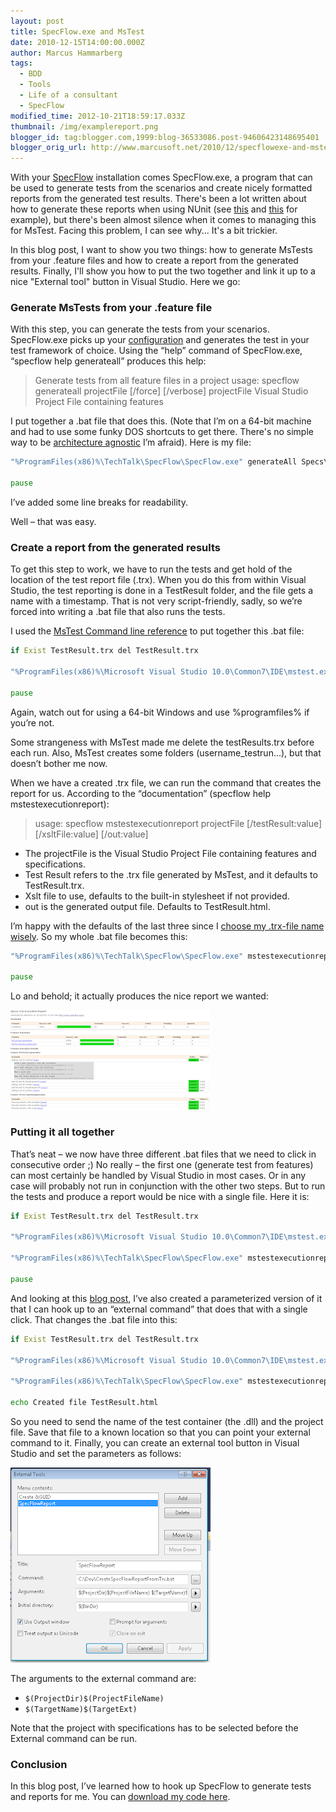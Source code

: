 ```yaml
---
layout: post
title: SpecFlow.exe and MsTest
date: 2010-12-15T14:00:00.000Z
author: Marcus Hammarberg
tags:
  - BDD
  - Tools
  - Life of a consultant
  - SpecFlow
modified_time: 2012-10-21T18:59:17.033Z
thumbnail: /img/examplereport.png
blogger_id: tag:blogger.com,1999:blog-36533086.post-94606423148695401
blogger_orig_url: http://www.marcusoft.net/2010/12/specflowexe-and-mstest.html
---
```


With your [SpecFlow](http://www.specflow.org/) installation comes SpecFlow.exe, a program that can be used to generate tests from the scenarios and create nicely formatted reports from the generated test results. There's been a lot written about how to generate these reports when using NUnit (see [this](http://www.codeproject.com/KB/architecture/BddWithSpecFlow.aspx) and [this](http://si-w.co.uk/blog/2010/07/20/running-specflow-reports-from-within-visual-studio/) for example), but there's been almost silence when it comes to managing this for MsTest. Facing this problem, I can see why... It's a bit trickier.

In this blog post, I want to show you two things: how to generate MsTests from your .feature files and how to create a report from the generated results. Finally, I'll show you how to put the two together and link it up to a nice "External tool" button in Visual Studio. Here we go:

### Generate MsTests from your .feature file

With this step, you can generate the tests from your scenarios. SpecFlow.exe picks up your [configuration](http://www.marcusoft.net/2010/12/appconfig-for-mstest-and-specflow.html) and generates the test in your test framework of choice. Using the “help” command of SpecFlow.exe, “specflow help generateall” produces this help:

> Generate tests from all feature files in a project usage: specflow generateall projectFile \[/force\] \[/verbose\] projectFile  Visual Studio Project File containing features

I put together a .bat file that does this. (Note that I’m on a 64-bit machine and had to use some funky DOS shortcuts to get there. There's no simple way to be [architecture agnostic](http://marsbox.com/blog/howtos/batch-file-programfiles-x86-parenthesis-anomaly/) I’m afraid). Here is my file:

```bat
"%ProgramFiles(x86)%\TechTalk\SpecFlow\SpecFlow.exe" generateAll Specs\Specs.csproj /force /verbose

pause
```

I’ve added some line breaks for readability.

Well – that was easy.

### Create a report from the generated results

To get this step to work, we have to run the tests and get hold of the location of the test report file (.trx). When you do this from within Visual Studio, the test reporting is done in a TestResult folder, and the file gets a name with a timestamp. That is not very script-friendly, sadly, so we’re forced into writing a .bat file that also runs the tests.

I used the [MsTest Command line reference](http://msdn.microsoft.com/en-us/library/ms182489(v=VS.100).aspx) to put together this .bat file:

```bat
if Exist TestResult.trx del TestResult.trx

"%ProgramFiles(x86)%\Microsoft Visual Studio 10.0\Common7\IDE\mstest.exe" /testcontainer:Specs\bin\Debug\Specs.dll /resultsfile:TestResult.trx

pause
```

Again, watch out for using a 64-bit Windows and use %programfiles% if you’re not.

Some strangeness with MsTest made me delete the testResults.trx before each run. Also, MsTest creates some folders (username_testrun...), but that doesn’t bother me now.

When we have a created .trx file, we can run the command that creates the report for us. According to the “documentation” (specflow help mstestexecutionreport):

> usage: specflow mstestexecutionreport projectFile [/testResult:value] [/xsltFile:value] [/out:value]

- The projectFile is the Visual Studio Project File containing features and specifications.
- Test Result refers to the .trx file generated by MsTest, and it defaults to TestResult.trx.
- Xslt file to use, defaults to the built-in stylesheet if not provided.
- out is the generated output file. Defaults to TestResult.html.

I’m happy with the defaults of the last three since I [choose my .trx-file name wisely](http://www.youtube.com/watch?v=Ubw5N8iVDHI&amp;feature=related). So my whole .bat file becomes this:

```bat
"%ProgramFiles(x86)%\TechTalk\SpecFlow\SpecFlow.exe" mstestexecutionreport Specs\Specs.csproj

pause
```

Lo and behold; it actually produces the nice report we wanted:

![examplereport](/img/examplereport.png)

### Putting it all together

That’s neat – we now have three different .bat files that we need to click in consecutive order ;) No really – the first one (generate test from features) can most certainly be handled by Visual Studio in most cases. Or in any case will probably not run in conjunction with the other two steps. But to run the tests and produce a report would be nice with a single file. Here it is:

```bat
if Exist TestResult.trx del TestResult.trx

"%ProgramFiles(x86)%\Microsoft Visual Studio 10.0\Common7\IDE\mstest.exe" /testcontainer:Specs\bin\Debug\Specs.dll /resultsfile:TestResult.trx

"%ProgramFiles(x86)%\TechTalk\SpecFlow\SpecFlow.exe" mstestexecutionreport Specs\Specs.csproj /testResult:TestResult.trx

pause
```

And looking at this [blog post](http://si-w.co.uk/blog/2010/07/20/running-specflow-reports-from-within-visual-studio/), I’ve also created a parameterized version of it that I can hook up to an “external command” that does that with a single click. That changes the .bat file into this:

```bat
if Exist TestResult.trx del TestResult.trx

"%ProgramFiles(x86)%\Microsoft Visual Studio 10.0\Common7\IDE\mstest.exe" /testcontainer:%2 /resultsfile:TestResult.trx

"%ProgramFiles(x86)%\TechTalk\SpecFlow\SpecFlow.exe" mstestexecutionreport %1 /testResult:TestResult.trx /out:TestResult.html

echo Created file TestResult.html
```

So you need to send the name of the test container (the .dll) and the project file. Save that file to a known location so that you can point your external command to it. Finally, you can create an external tool button in Visual Studio and set the parameters as follows:

![configuring external tools](/img/configuring+external+tools.png)

The arguments to the external command are:

- `$(ProjectDir)$(ProjectFileName)`
- `$(TargetName)$(TargetExt)`

Note that the project with specifications has to be selected before the External command can be run.

### Conclusion

In this blog post, I’ve learned how to hook up SpecFlow to generate tests and reports for me. You can [download my code here](https://github.com/marcusoftnet/Demo-Reporting-with-MsTest).